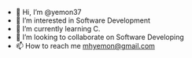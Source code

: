 - 👋 Hi, I’m @yemon37
- 👀 I’m interested in Software Development
- 🌱 I’m currently learning C.
- 💞️ I’m looking to collaborate on Software Developing
- 📫 How to reach me mhyemon@gmail.com
